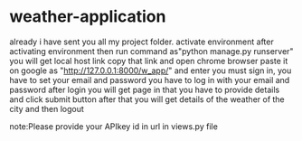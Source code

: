 # weather-application
already i have sent you all my project folder.
activate environment
after activating environment then run command as"python manage.py runserver"
you will get local host link copy that link and open chrome browser paste it on google
   as "http://127.0.0.1:8000/w_app/" and enter
you must sign in, you have to set your email and password
you have to log in with your email and password
after login you will get page in that you have to provide details and click submit button
after that you will get details of the weather of the city and then logout
 
note:Please provide your APIkey id in url in views.py file 
